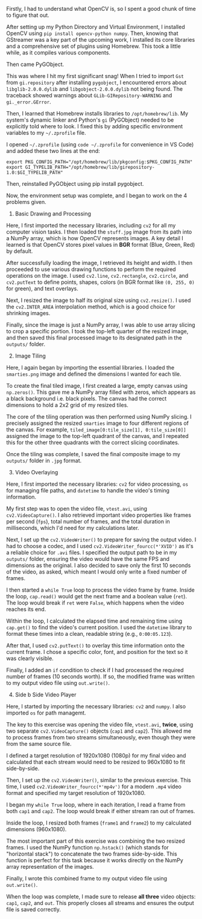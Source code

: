 Firstly, I had to understand what OpenCV is, so I spent a good chunk of time to figure that out.

After setting up my Python Directory and Virtual Environment, I installed OpenCV using `pip install opencv-python numpy`. Then, knowing that GStreamer was a key part of the upcoming work, I installed its core libraries and a comprehensive set of plugins using Homebrew. This took a little while, as it compiles various components.

Then came PyGObject.

This was where I hit my first significant snag! When I tried to import `Gst` from `gi.repository` after installing `pygobject`, I encountered errors about `libglib-2.0.0.dylib` and `libgobject-2.0.0.dylib` not being found. The traceback showed warnings about `GLib-GIRepository-WARNING` and `gi._error.GError`.

Then, I learned that Homebrew installs libraries to `/opt/homebrew/lib`. My system's dynamic linker and Python's `gi` (PyGObject) needed to be explicitly told where to look. I fixed this by adding specific environment variables to my `~/.zprofile` file.

I opened `~/.zprofile` (using `code ~/.zprofile` for convenience in VS Code) and added these two lines at the end:

`export PKG_CONFIG_PATH="/opt/homebrew/lib/pkgconfig:$PKG_CONFIG_PATH"
export GI_TYPELIB_PATH="/opt/homebrew/lib/girepository-1.0:$GI_TYPELIB_PATH"`

Then, reinstalled PyGObject using pip install pygobject. 

Now, the environment setup was complete, and I began to work on the 4 problems given. 

1. Basic Drawing and Processing

Here, I first imported the necessary libraries, including `cv2` for all my computer vision tasks. I then loaded the `stuff.jpg` image from its path into a NumPy array, which is how OpenCV represents images. A key detail I learned is that OpenCV stores pixel values in **BGR** format (Blue, Green, Red) by default. 

After successfully loading the image, I retrieved its height and width. I then proceeded to use various drawing functions to perform the required operations on the image. I used `cv2.line`, `cv2.rectangle`, `cv2.circle`, and `cv2.putText` to define points, shapes, colors (in BGR format like `(0, 255, 0)` for green), and text overlays.

Next, I resized the image to half its original size using `cv2.resize()`. I used the `cv2.INTER_AREA` interpolation method, which is a good choice for shrinking images.

Finally, since the image is just a NumPy array, I was able to use array slicing to crop a specific portion. I took the top-left quarter of the resized image, and then saved this final processed image to its designated path in the `outputs/` folder.

2. Image Tiling

Here, I again began by importing the essential libraries. I loaded the `smarties.png` image and defined the dimensions I wanted for each tile.

To create the final tiled image, I first created a large, empty canvas using `np.zeros()`. This gave me a NumPy array filled with zeros, which appears as a black background i.e. black pixels. The canvas had the correct dimensions to hold a 2x2 grid of my resized tiles. 

The core of the tiling operation was then performed using NumPy slicing. I precisely assigned the resized `smarties` image to four different regions of the canvas. For example, `tiled_image[0:tile_size[1], 0:tile_size[0]]` assigned the image to the top-left quadrant of the canvas, and I repeated this for the other three quadrants with the correct slicing coordinates.

Once the tiling was complete, I saved the final composite image to my `outputs/` folder in `.jpg` format.

3. Video Overlaying

Here, I first imported the necessary libraries: `cv2` for video processing, `os` for managing file paths, and `datetime` to handle the video's timing information.

My first step was to open the video file, `vtest.avi`, using `cv2.VideoCapture()`. I also retrieved important video properties like frames per second (`fps`), total number of frames, and the total duration in milliseconds, which I'd need for my calculations later.

Next, I set up the `cv2.VideoWriter()` to prepare for saving the output video. I had to choose a codec, and I used `cv2.VideoWriter_fourcc(*'XVID')` as it's a reliable choice for `.avi` files. I specified the output path to be in my `outputs/` folder, ensuring the video would have the same FPS and dimensions as the original. I also decided to save only the first 10 seconds of the video, as asked, which meant I would only write a fixed number of frames.

I then started a `while True` loop to process the video frame by frame. Inside the loop, `cap.read()` would get the next frame and a boolean value (`ret`). The loop would break if `ret` were `False`, which happens when the video reaches its end.

Within the loop, I calculated the elapsed time and remaining time using `cap.get()` to find the video's current position. I used the `datetime` library to format these times into a clean, readable string (e.g., `0:00:05.123`).

After that, I used `cv2.putText()` to overlay this time information onto the current frame. I chose a specific color, font, and position for the text so it was clearly visible.

Finally, I added an `if` condition to check if I had processed the required number of frames (10 seconds worth). If so, the modified frame was written to my output video file using `out.write()`.

4. Side b Side Video Player

Here, I started by importing the necessary libraries: `cv2` and `numpy`. I also imported `os` for path managemt. 

The key to this exercise was opening the video file, `vtest.avi`, **twice**, using two separate `cv2.VideoCapture()` objects (`cap1` and `cap2`). This allowed me to process frames from two streams simultaneously, even though they were from the same source file.

I defined a target resolution of 1920x1080 (1080p) for my final video and calculated that each stream would need to be resized to 960x1080 to fit side-by-side.

Then, I set up the `cv2.VideoWriter()`, similar to the previous exercise. This time, I used `cv2.VideoWriter_fourcc(*'mp4v')` for a modern `.mp4` video format and specified my target resolution of 1920x1080.

I began my `while True` loop, where in each iteration, I read a frame from both `cap1` and `cap2`. The loop would break if either stream ran out of frames.

Inside the loop, I resized both frames (`frame1` and `frame2`) to my calculated dimensions (960x1080).

The most important part of this exercise was combining the two resized frames. I used the NumPy function `np.hstack()` (which stands for "horizontal stack") to concatenate the two frames side-by-side. This function is perfect for this task because it works directly on the NumPy array representation of the images.

Finally, I wrote this combined frame to my output video file using `out.write()`.

When the loop was complete, I made sure to release **all three** video objects: `cap1`, `cap2`, and `out`. This properly closes all streams and ensures the output file is saved correctly.
